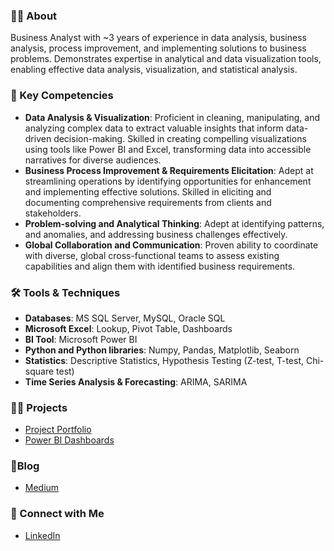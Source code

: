 ### 🙋‍♀️ About

Business Analyst with ~3 years of experience in data analysis, business analysis, process improvement, and implementing solutions to business problems. Demonstrates expertise in analytical and data visualization tools, enabling effective data analysis, visualization, and statistical analysis.

### 🚀 Key Competencies
* **Data Analysis & Visualization**: Proficient in cleaning, manipulating, and analyzing complex data to extract valuable insights that inform data-driven decision-making. Skilled in creating compelling visualizations using tools like Power BI and Excel, transforming data into accessible narratives for diverse audiences.
* **Business Process Improvement & Requirements Elicitation**: Adept at streamlining operations by identifying opportunities for enhancement and implementing effective solutions. Skilled in eliciting and documenting comprehensive requirements from clients and stakeholders.
* **Problem-solving and Analytical Thinking**: Adept at identifying patterns, and anomalies, and addressing business challenges effectively. 
* **Global Collaboration and Communication**: Proven ability to coordinate with diverse, global cross-functional teams to assess existing capabilities and align them with identified business requirements.

### 🛠️ Tools & Techniques
* **Databases**: MS SQL Server, MySQL, Oracle SQL
* **Microsoft Excel**: Lookup, Pivot Table, Dashboards
* **BI Tool**: Microsoft Power BI
* **Python and Python libraries**: Numpy, Pandas, Matplotlib, Seaborn
* **Statistics**: Descriptive Statistics, Hypothesis Testing (Z-test, T-test, Chi-square test)
* **Time Series Analysis & Forecasting**: ARIMA, SARIMA

### 👩‍💻 Projects
* [Project Portfolio](https://ritusantra525.wixsite.com/portfolio)
* [Power BI Dashboards](https://www.novypro.com/profile_projects/ritu-santra)

### 📝Blog  
* [Medium](https://medium.com/@ritusantra)
  
### 🔗 Connect with Me
* [LinkedIn](https://www.linkedin.com/in/ritusantra/)


<!---
ritusantra/ritusantra is a ✨ special ✨ repository because its `README.md` (this file) appears on your GitHub profile.
You can click the Preview link to take a look at your changes.
--->

